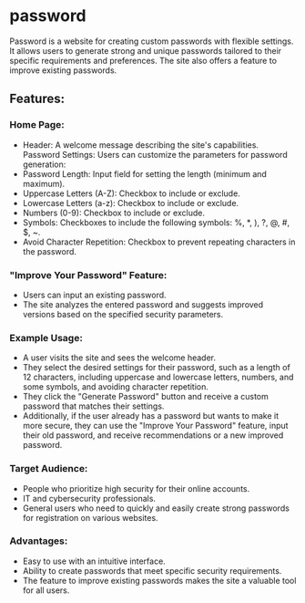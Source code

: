 # password

Password is a website for creating custom passwords with flexible settings. It allows users to generate strong and unique passwords tailored to their specific requirements and preferences. The site also offers a feature to improve existing passwords.

## Features:

### Home Page:
- Header: A welcome message describing the site's capabilities.
Password Settings: Users can customize the parameters for password generation:
- Password Length: Input field for setting the length (minimum and maximum).
- Uppercase Letters (A-Z): Checkbox to include or exclude.
- Lowercase Letters (a-z): Checkbox to include or exclude.
- Numbers (0-9): Checkbox to include or exclude.
- Symbols: Checkboxes to include the following symbols: %, *, ), ?, @, #, $, ~.
- Avoid Character Repetition: Checkbox to prevent repeating characters in the password.

### "Improve Your Password" Feature:
- Users can input an existing password.
- The site analyzes the entered password and suggests improved versions based on the specified security parameters.

### Example Usage:

- A user visits the site and sees the welcome header.
- They select the desired settings for their password, such as a length of 12 characters, including uppercase and lowercase letters, numbers, and some symbols, and avoiding character repetition.
- They click the "Generate Password" button and receive a custom password that matches their settings.
- Additionally, if the user already has a password but wants to make it more secure, they can use the "Improve Your Password" feature, input their old password, and receive recommendations or a new improved password.

### Target Audience:

- People who prioritize high security for their online accounts.
- IT and cybersecurity professionals.
- General users who need to quickly and easily create strong passwords for registration on various websites.

### Advantages:

- Easy to use with an intuitive interface.
- Ability to create passwords that meet specific security requirements.
- The feature to improve existing passwords makes the site a valuable tool for all users.
